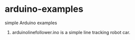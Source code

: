 # arduino-examples
simple Arduino examples

1. arduinolinefollower.ino is a simple line tracking robot car.
